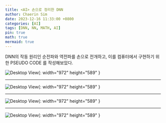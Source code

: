 ```yaml
---
title: <AI> 손으로 정리한 DNN
author: Chaerin Sim
date: 2023-12-16 11:33:00 +0800
categories: [AI]
tags: [DNN, NN, MATH, AI]
pin: true
math: true
mermaid: true
---
```


DNN의 작동 원리인 순전파와 역전파를 손으로 전개하고,
이를 컴퓨터에서 구현하기 위한 PSEUDO CODE 를 작성해보았다.



![Desktop View](https://github.com/simchaerin/BlogImg/assets/87344125/ce93096d-f23d-4e29-a44f-08a2abdb8cd8){: width="972" height="589" }


---

![Desktop View](https://github.com/simchaerin/BlogImg/assets/87344125/060fd711-c303-42b1-838a-d9cb3c21ee6e){: width="972" height="589" }
 

---

![Desktop View](https://github.com/simchaerin/BlogImg/assets/87344125/e89950d8-a8db-4e63-88bb-dfb6693da976){: width="972" height="589" }
 
---

![Desktop View](https://github.com/simchaerin/BlogImg/assets/87344125/ff5a712f-b410-46bd-b5f8-d859673a67a9){: width="972" height="589" }
 
